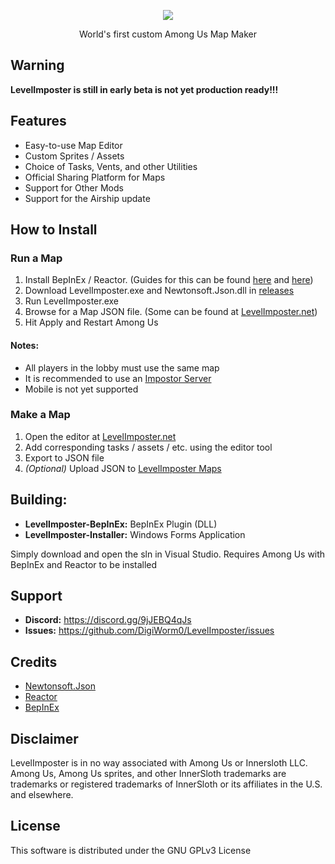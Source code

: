 <p align="center">
  <img align="center" src="https://levelimposter.net/img/logo.png">
</p>
<p align="center">
World's first custom Among Us Map Maker
</p>

## Warning
**LevelImposter is still in early beta is not yet production ready!!!**

## Features
- Easy-to-use Map Editor
- Custom Sprites / Assets
- Choice of Tasks, Vents, and other Utilities
- Official Sharing Platform for Maps
- Support for Other Mods
- Support for the Airship update

## How to Install
### Run a Map
1. Install BepInEx / Reactor. (Guides for this can be found [here](https://docs.reactor.gg/docs/basic/install_bepinex) and [here](https://docs.reactor.gg/docs/basic/install_reactor))
2. Download LevelImposter.exe and Newtonsoft.Json.dll in [releases](https://github.com/DigiWorm0/LevelImposter/releases)
3. Run LevelImposter.exe
4. Browse for a Map JSON file. (Some can be found at [LevelImposter.net](https://levelimposter.net/Map))
5. Hit Apply and Restart Among Us

#### Notes:
- All players in the lobby must use the same map
- It is recommended to use an [Impostor Server](https://github.com/Impostor/Impostor)
- Mobile is not yet supported

### Make a Map
1. Open the editor at [LevelImposter.net](https://levelimposter.net/Home/Editor)
2. Add corresponding tasks / assets / etc. using the editor tool
3. Export to JSON file
4. *(Optional)* Upload JSON to [LevelImposter Maps](https://levelimposter.net/Map)

## Building:
- **LevelImposter-BepInEx:** BepInEx Plugin (DLL)
- **LevelImposter-Installer:** Windows Forms Application

Simply download and open the sln in Visual Studio. Requires Among Us with BepInEx and Reactor to be installed

## Support
- **Discord:** https://discord.gg/9jJEBQ4qJs
- **Issues:** https://github.com/DigiWorm0/LevelImposter/issues

## Credits
- [Newtonsoft.Json](https://www.newtonsoft.com/json)
- [Reactor](https://github.com/NuclearPowered/Reactor)
- [BepInEx](https://github.com/BepInEx/BepInEx)

## Disclaimer
LevelImposter is in no way associated with Among Us or Innersloth LLC. Among Us, Among Us sprites, and other InnerSloth trademarks are trademarks or registered trademarks of InnerSloth or its affiliates in the U.S. and elsewhere.

## License
This software is distributed under the GNU GPLv3 License

